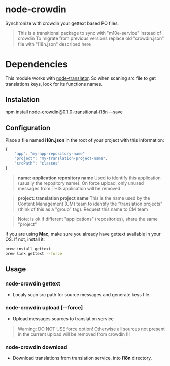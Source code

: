 # node-crowdin
Synchronize with crowdin your gettext based PO files.
> This is a transitional package to sync with "m10e-service" instead of crowdin
> To migrate from previous versions replace old "crowdin.json" file with "i18n.json" described here

# Dependencies
This module works with [node-translator](https://github.com/pablonazareno/node-translator). So when scaning src file to get translations keys, look for its functions names.

## Instalation
npm install node-crowdin@0.1.0-transitional-i18n --save

## Configuration
Place a file named **i18n.json** in the root of your project with this information:
```javascript
{
	"app": "my-app-repository-name"
	"project": "my-translation-project-name",
	"srcPath": "classes"
}
```

> **name: application repository name** 
> Used to identify this application (usually the repository name). On force upload, only unused messages from THIS application will be removed

> **project: translation project name** 
> This is the name used by the Content Management (CM) team to identify the "translation projects" (think of this as a "group" tag). Request this name to CM team

> Note: is ok if different "applications" (repositories), share the same "project"

If you are using **Mac**, make sure you already have gettext available in your OS. If not, install it:

```bash
brew install gettext
brew link gettext --force
```

## Usage

### node-crowdin gettext
- Localy scan src path for source messages and generate keys file.

### node-crowdin upload [--force]
- Upload messages sources to translation service
> Warning: DO NOT USE force option! Otherwise all sources not present in the current upload will be removed from crowdin !!!

### node-crowdin download
- Download translations from translation service, into **i18n** directory.